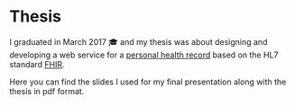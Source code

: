 # Thesis

I graduated in March 2017 :mortar_board: and my thesis was about designing and developing a web service for a [personal health record](https://en.wikipedia.org/wiki/Personal_health_record) based on the HL7 standard [FHIR](http://www.hl7.org/fhir/).

Here you can find the slides I used for my final presentation along with the thesis in pdf format.
